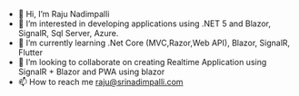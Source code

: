 - 👋 Hi, I’m Raju Nadimpalli
- 👀 I’m interested in developing applications using .NET 5 and Blazor, SignalR, Sql Server, Azure.
- 🌱 I’m currently learning .Net Core (MVC,Razor,Web API), Blazor, SignalR, Flutter
- 💞️ I’m looking to collaborate on creating Realtime Application using SignalR + Blazor and PWA using blazor
- 📫 How to reach me raju@srinadimpalli.com

<!---
srinadimpalli/srinadimpalli is a ✨ special ✨ repository because its `README.md` (this file) appears on your GitHub profile.
You can click the Preview link to take a look at your changes.
--->
